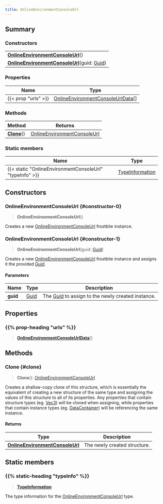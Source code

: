 ```yaml
---
title: OnlineEnvironmentConsoleUrl
---
```


## Summary

### Constructors

|  |
| --- |
| **[OnlineEnvironmentConsoleUrl](#constructor-0)**() |
| **[OnlineEnvironmentConsoleUrl](#constructor-1)**(guid: [Guid](/vext/ref/shared/type/guid)) |

### Properties

| Name | Type |
| ---- | ---- |
| {{< prop "urls" >}} | [OnlineEnvironmentConsoleUrlData](/vext/ref/fb/onlineenvironmentconsoleurldata)[] |

### Methods

| Method | Returns |
| ------ | ------- |
| **[Clone](#clone)**() | [OnlineEnvironmentConsoleUrl](/vext/ref/fb/onlineenvironmentconsoleurl) |

### Static members

| Name | Type |
| ---- | ---- |
| {{< static "OnlineEnvironmentConsoleUrl" "typeInfo" >}} | [TypeInformation](/vext/ref/shared/type/typeinformation) |

## Constructors

### OnlineEnvironmentConsoleUrl {#constructor-0}

> **OnlineEnvironmentConsoleUrl**()

Creates a new [OnlineEnvironmentConsoleUrl](/vext/ref/fb/onlineenvironmentconsoleurl) frostbite instance.

### OnlineEnvironmentConsoleUrl {#constructor-1}

> **OnlineEnvironmentConsoleUrl**(guid: [Guid](/vext/ref/shared/type/guid))

Creates a new [OnlineEnvironmentConsoleUrl](/vext/ref/fb/onlineenvironmentconsoleurl) frostbite instance and assigns it the provided [Guid](/vext/ref/shared/type/guid).

#### Parameters

| Name | Type | Description |
| ---- | ---- | ----------- |
| **guid** | [Guid](/vext/ref/shared/type/guid) | The [Guid](/vext/ref/shared/type/guid) to assign to the newly created instance. |

## Properties

### {{% prop-heading "urls" %}}

> **[OnlineEnvironmentConsoleUrlData](/vext/ref/fb/onlineenvironmentconsoleurldata)**[]

## Methods

### Clone {#clone}

> **Clone**(): [OnlineEnvironmentConsoleUrl](/vext/ref/fb/onlineenvironmentconsoleurl)

Creates a shallow-copy clone of this structure, which is essentially the equivalent of creating a new structure of the same type and assigning the values of this structure to all of its properties. Any properties that contain structure types (eg. [Vec3](/vext/ref/shared/type/vec3)) will be cloned when assigning, while properties that contain instance types (eg. [DataContainer](/vext/ref/shared/type/datacontainer)) will be referencing the same instance.

#### Returns

| Type | Description |
| ---- | ----------- |
| **[OnlineEnvironmentConsoleUrl](/vext/ref/fb/onlineenvironmentconsoleurl)** | The newly created structure. |

## Static members

### {{% static-heading "typeInfo" %}}

> **[TypeInformation](/vext/ref/shared/type/typeinformation)**

The type information for the [OnlineEnvironmentConsoleUrl](/vext/ref/fb/onlineenvironmentconsoleurl) type.

